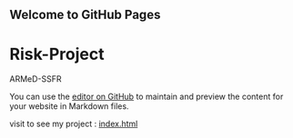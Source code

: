 ## Welcome to GitHub Pages
# Risk-Project
ARMeD-SSFR

You can use the [editor on GitHub](https://github.com/kumarvimlesh/hostel-website/edit/master/README.md) to maintain and preview the content for your website in Markdown files.

visit to see my project : [index.html](https://kumarvimlesh.github.io/hostel-website/index.php)
